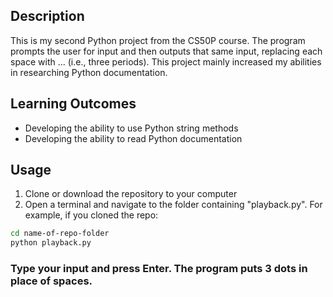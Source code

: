 ## Description
This is my second Python project from the CS50P course. The program prompts the user for input and then outputs that same input, replacing each space with ... (i.e., three periods). This project mainly increased my abilities in researching Python documentation.

## Learning Outcomes
- Developing the ability to use Python string methods
- Developing the ability to read Python documentation

## Usage
1. Clone or download the repository to your computer
2. Open a terminal and navigate to the folder containing "playback.py". For example, if you cloned the repo:
```bash
cd name-of-repo-folder
python playback.py
```

### Type your input and press Enter. The program puts 3 dots in place of spaces.
